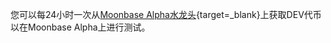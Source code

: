 您可以每24小时一次从[Moonbase Alpha水龙头](https://faucet.moonbeam.network/){target=_blank}上获取DEV代币以在Moonbase Alpha上进行测试。